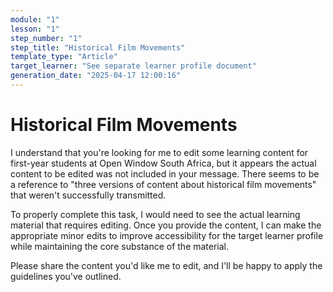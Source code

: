 ```yaml
---
module: "1"
lesson: "1"
step_number: "1"
step_title: "Historical Film Movements"
template_type: "Article"
target_learner: "See separate learner profile document"
generation_date: "2025-04-17 12:00:16"
---
```


# Historical Film Movements

I understand that you're looking for me to edit some learning content for first-year students at Open Window South Africa, but it appears the actual content to be edited was not included in your message. There seems to be a reference to "three versions of content about historical film movements" that weren't successfully transmitted.

To properly complete this task, I would need to see the actual learning material that requires editing. Once you provide the content, I can make the appropriate minor edits to improve accessibility for the target learner profile while maintaining the core substance of the material.

Please share the content you'd like me to edit, and I'll be happy to apply the guidelines you've outlined.